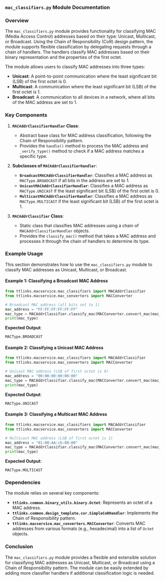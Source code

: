 ### `mac_classifiers.py` Module Documentation

### Overview

The `mac_classifiers.py` module provides functionality for classifying MAC (Media Access Control) addresses based on their type: Unicast, Multicast, or Broadcast. Using the Chain of Responsibility (CoR) design pattern, the module supports flexible classification by delegating requests through a chain of handlers. The handlers classify MAC addresses based on their binary representation and the properties of the first octet.

The module allows users to classify MAC addresses into three types:
- **Unicast**: A point-to-point communication where the least significant bit (LSB) of the first octet is 0.
- **Multicast**: A communication where the least significant bit (LSB) of the first octet is 1.
- **Broadcast**: A communication to all devices in a network, where all bits of the MAC address are set to 1.

### Key Components

1. **`MACAddrClassifierHandler` Class**:
   - Abstract base class for MAC address classification, following the Chain of Responsibility pattern.
   - Provides the `handle()` method to process the MAC address and `_verify_type()` method to check if a MAC address matches a specific type.

2. **Subclasses of `MACAddrClassifierHandler`**:
   - **`BroadcastMACAddrClassifierHandler`**: Classifies a MAC address as `MACType.BROADCAST` if all bits in the address are set to 1.
   - **`UnicastMACAddrClassifierHandler`**: Classifies a MAC address as `MACType.UNICAST` if the least significant bit (LSB) of the first octet is 0.
   - **`MulticastMACAddrClassifierHandler`**: Classifies a MAC address as `MACType.MULTICAST` if the least significant bit (LSB) of the first octet is 1.

3. **`MACAddrClassifier` Class**:
   - Static class that classifies MAC addresses using a chain of `MACAddrClassifierHandler` objects.
   - Provides the `classify_mac()` method that takes a MAC address and processes it through the chain of handlers to determine its type.

### Example Usage

This section demonstrates how to use the `mac_classifiers.py` module to classify MAC addresses as Unicast, Multicast, or Broadcast.

#### Example 1: Classifying a Broadcast MAC Address
```python
from ttlinks.macservice.mac_classifiers import MACAddrClassifier
from ttlinks.macservice.mac_converters import MACConverter

# Broadcast MAC address (all bits set to 1)
mac_address = "FF:FF:FF:FF:FF:FF"
mac_type = MACAddrClassifier.classify_mac(MACConverter.convert_mac(mac_address))
print(mac_type)
```
**Expected Output**:
```
MACType.BROADCAST
```

#### Example 2: Classifying a Unicast MAC Address
```python
from ttlinks.macservice.mac_classifiers import MACAddrClassifier
from ttlinks.macservice.mac_converters import MACConverter

# Unicast MAC address (LSB of first octet is 0)
mac_address = "00:00:00:00:00:00"
mac_type = MACAddrClassifier.classify_mac(MACConverter.convert_mac(mac_address))
print(mac_type)
```
**Expected Output**:
```
MACType.UNICAST
```

#### Example 3: Classifying a Multicast MAC Address
```python
from ttlinks.macservice.mac_classifiers import MACAddrClassifier
from ttlinks.macservice.mac_converters import MACConverter

# Multicast MAC address (LSB of first octet is 1)
mac_address = "01:00:AA:cb:00:00"
mac_type = MACAddrClassifier.classify_mac(MACConverter.convert_mac(mac_address))
print(mac_type)
```
**Expected Output**:
```
MACType.MULTICAST
```

### Dependencies

The module relies on several key components:
- **`ttlinks.common.binary_utils.binary.Octet`**: Represents an octet of a MAC address.
- **`ttlinks.common.design_template.cor.SimpleCoRHandler`**: Implements the Chain of Responsibility pattern.
- **`ttlinks.macservice.mac_converters.MACConverter`**: Converts MAC addresses from various formats (e.g., hexadecimal) into a list of `Octet` objects.

### Conclusion

The `mac_classifiers.py` module provides a flexible and extensible solution for classifying MAC addresses as Unicast, Multicast, or Broadcast using a Chain of Responsibility pattern. The module can be easily extended by adding more classifier handlers if additional classification logic is needed.

